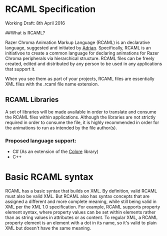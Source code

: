 # RCAML Specification
Working Draft: 8th April 2016

##What is RCAML?

Razer Chroma Animation Markup Language (RCAML) is an declarative language, suggested and initiated by [Adrian][wolfspiritm]. Specifically, RCAML is an initiativoe to create a common language for declaring animations for Razer Chroma peripherals via hierarchical structure. RCAML files can be freely created, edited and distributed by any person to be used in any applications that support it.

When you see them as part of your projects, RCAML files are essentially XML files with the .rcaml file name extension.

## RCAML Libraries

A set of libraries will be made available in order to translate and consume the RCAML files within applications. Although the libraries are not strictly required in order to consume the file, it is highly recommended in order for the animations to run as intended by the file author(s).

### Proposed language support:
* C# (As an extension of the [Colore][Colore] library)
* C++

# Basic RCAML syntax

RCAML has a basic syntax that builds on XML. By definition, valid RCAML must also be valid XML. But RCAML also has syntax concepts that are assigned a different and more complete meaning, while still being valid in XML per the XML 1.0 specification. For example, RCAML supports property element syntax, where property values can be set within elements rather than as string values in attributes or as content. To regular XML, a RCAML property element is an element with a dot in its name, so it's valid to plain XML but doesn't have the same meaning.


[wolfspiritm]: https://github.com/wolfspiritm
[colore]: https://github.com/CoraleStudios/Colore
